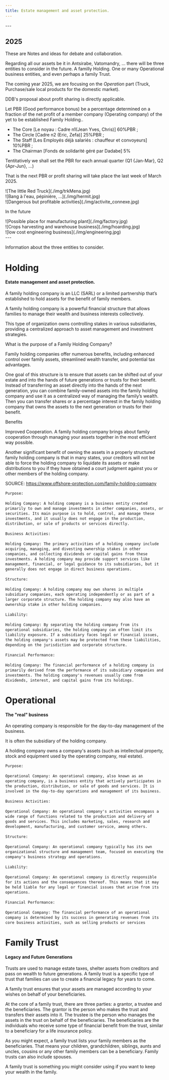 ```yaml
---
title: Estate management and asset protection.
---
```


<main>

<section>
---

# 2025

These are Notes and ideas for debate and collaboration.

Regarding all our assets be it in Antsirabe, Vatomandry, ... there will be three entities to consider in the future. 
A familly Holding. One or many Operational business entities, and even perhaps a family Trust.

The coming year 2025, we are focusing on the *Operation* part (Truck, Purchase/sale local products for the domestic market).

DDB's proposal about profit sharing is directly applicable.

<article>
Let PBR (Good performance bonus) be a percentage determined on a fraction of the net profit 
of a member company (Operating company) of the yet to be established Family Holding..
 
- The Core [Le noyau : Cadre n1(Jean Yves, Chris)] 60%PBR ;
- The Circle [Cadre n2 (Eric, Zefa)] 25%PBR ;
- The Staff [Les Employés déjà salariés : chauffeur et convoyeurs] 10%PBR ; 
- The Chairman [Fonds de solidarité géré par Dadabe] 5%
</article>

Tentitatively we shall set the PBR for each annual quarter (Q1 {Jan-Mar}, Q2 {Apr-Jun}, ...)

That is the next PBR or profit sharing will take place the last week of March 2025.

<aside>
![The little Red Truck](./img/trkMena.jpg)
</aside>

<aside>
![Bang à l'eau, pépinière, ...](./img/hermit.jpg)
</aside>

<aside>
![Dangerous but profitable activities](./img/activite_connexe.jpg)
</aside>

In the future

<aside>
![Possible place for manufacturing plant](./img/factory.jpg)
</aside>
<aside>
![Crops harvesting and warehouse business](./img/hoarding.jpg)
</aside>
<aside>
![low cost engineering business](./img/engineering.jpg)
</aside>
---
</section>

Information about the three entities to consider.

# Holding
<h4>Estate management and asset protection.</h4>

A family holding company is an LLC (SARL) or a limited partnership that’s established to hold assets for the benefit of family members.

A family holding company is a powerful financial structure that allows families to manage their wealth and business interests collectively. 

This type of organization owns controlling stakes in various subsidiaries, providing a centralized approach to asset management and investment strategies. 

What is the purpose of a Family Holding Company?

Family holding companies offer numerous benefits, including enhanced control over family assets, streamlined wealth transfer, and potential tax advantages.

One goal of this structure is to ensure that assets can be shifted out of your estate and into the hands of future generations or trusts for their benefit. Instead of transferring an asset directly into the hands of the next generation, you can combine family-owned assets into the family holding company and use it as a centralized way of managing the family’s wealth. Then you can transfer shares or a percentage interest in the family holding company that owns the assets to the next generation or trusts for their benefit.

Benefits

Improved Cooperation. A family holding company brings about family cooperation through managing your assets together in the most efficient way possible.

Another significant benefit of owning the assets in a properly structured family holding company is that in many states, your creditors will not be able to force the holding company to liquidate its assets or make distributions to you if they have obtained a court judgment against you or other members of the holding company.

SOURCE: <https://www.offshore-protection.com/family-holding-company>

    Purpose:

    Holding Company: A holding company is a business entity created primarily to own and manage investments in other companies, assets, or securities. Its main purpose is to hold, control, and manage these investments, and it usually does not engage in the production, distribution, or sale of products or services directly.

    Business Activities:

    Holding Company: The primary activities of a holding company include acquiring, managing, and divesting ownership stakes in other companies, and collecting dividends or capital gains from these investments. A holding company may provide support services like management, financial, or legal guidance to its subsidiaries, but it generally does not engage in direct business operations.

    Structure:

    Holding Company: A holding company may own shares in multiple subsidiary companies, each operating independently or as part of a larger corporate structure. The holding company may also have an ownership stake in other holding companies.

    Liability:

    Holding Company: By separating the holding company from its operational subsidiaries, the holding company can often limit its liability exposure. If a subsidiary faces legal or financial issues, the holding company's assets may be protected from these liabilities, depending on the jurisdiction and corporate structure.

    Financial Performance:

    Holding Company: The financial performance of a holding company is primarily derived from the performance of its subsidiary companies and investments. The holding company's revenues usually come from dividends, interest, and capital gains from its holdings.

# Operational 
<h4>The "real" business</h4>

An operating company is responsible for the day-to-day management of the business. 

It is often the subsidiary of the holding company. 

A holding company owns a company's assets (such as intellectual property, stock and equipment used by the operating company, real estate).

    Purpose:

    Operational Company: An operational company, also known as an operating company, is a business entity that actively participates in the production, distribution, or sale of goods and services. It is involved in the day-to-day operations and management of its business.

    Business Activities:

    Operational Company: An operational company's activities encompass a wide range of functions related to the production and delivery of goods and services. This includes marketing, sales, research and development, manufacturing, and customer service, among others.

    Structure:

    Operational Company: An operational company typically has its own organizational structure and management team, focused on executing the company's business strategy and operations.

    Liability:

    Operational Company: An operational company is directly responsible for its actions and the consequences thereof. This means that it may be held liable for any legal or financial issues that arise from its operations.

    Financial Performance:

    Operational Company: The financial performance of an operational company is determined by its success in generating revenues from its core business activities, such as selling products or services


# Family Trust
<h4>Legacy and Future Generations</h4>

Trusts are used to manage estate taxes, shelter assets from creditors and pass on wealth to future generations. A family trust is a specific type of trust that families can use to create a financial legacy for years to come. 

A  family trust ensures that your assets are managed according to your wishes on behalf of your beneficiaries. 

At the core of a family trust, there are three parties: a grantor, a trustee and the beneficiaries. The grantor is the person who makes the trust and transfers their assets into it. The trustee is the person who manages the assets in the trust on behalf of the beneficiaries. The beneficiaries are the individuals who receive some type of financial benefit from the trust, similar to a beneficiary for a life insurance policy.

As you might expect, a family trust lists your family members as the beneficiaries. That means your children, grandchildren, siblings, aunts and uncles, cousins or any other family members can be a beneficiary. Family trusts can also include spouses.

A family trust is something you might consider using if you want to keep your wealth in the family. 
</main>

